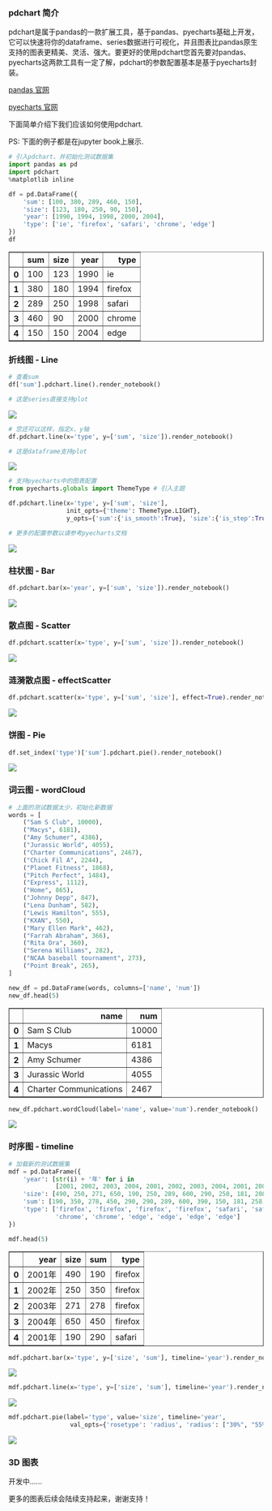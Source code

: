 
### pdchart 简介
pdchart是属于pandas的一款扩展工具，基于pandas、pyecharts基础上开发，它可以快速将你的dataframe、series数据进行可视化，并且图表比pandas原生支持的图表更精美、灵活、强大。要更好的使用pdchart您首先要对pandas、pyecharts这两款工具有一定了解，pdchart的参数配置基本是基于pyecharts封装。

[pandas 官网](http://pandas.pydata.org/)

[pyecharts 官网](https://pyecharts.org/#/zh-cn/intro)

下面简单介绍下我们应该如何使用pdchart.

PS: 下面的例子都是在jupyter book上展示.


```python
# 引入pdchart、并初始化测试数据集
import pandas as pd
import pdchart
%matplotlib inline

df = pd.DataFrame({
    'sum': [100, 380, 289, 460, 150],
    'size': [123, 180, 250, 90, 150],
    'year': [1990, 1994, 1998, 2000, 2004],
    'type': ['ie', 'firefox', 'safari', 'chrome', 'edge']
})
df
```




<div>
<table border="1" class="dataframe">
  <thead>
    <tr style="text-align: right;">
      <th></th>
      <th>sum</th>
      <th>size</th>
      <th>year</th>
      <th>type</th>
    </tr>
  </thead>
  <tbody>
    <tr>
      <th>0</th>
      <td>100</td>
      <td>123</td>
      <td>1990</td>
      <td>ie</td>
    </tr>
    <tr>
      <th>1</th>
      <td>380</td>
      <td>180</td>
      <td>1994</td>
      <td>firefox</td>
    </tr>
    <tr>
      <th>2</th>
      <td>289</td>
      <td>250</td>
      <td>1998</td>
      <td>safari</td>
    </tr>
    <tr>
      <th>3</th>
      <td>460</td>
      <td>90</td>
      <td>2000</td>
      <td>chrome</td>
    </tr>
    <tr>
      <th>4</th>
      <td>150</td>
      <td>150</td>
      <td>2004</td>
      <td>edge</td>
    </tr>
  </tbody>
</table>
</div>



### 折线图 - Line


```python
# 查看sum
df['sum'].pdchart.line().render_notebook()

# 这是series直接支持plot
```
![](static/images/Line.png)

```python
# 您还可以这样，指定x、y轴
df.pdchart.line(x='type', y=['sum', 'size']).render_notebook()

# 这是dataframe支持plot
```
![](static/images/Line1.png)

```python
# 支持pyecharts中的图表配置
from pyecharts.globals import ThemeType # 引入主题

df.pdchart.line(x='type', y=['sum', 'size'], 
                init_opts={'theme': ThemeType.LIGHT},
                y_opts={'sum':{'is_smooth':True}, 'size':{'is_step':True}}).render_notebook()

# 更多的配置参数以请参考pyecharts文档
```
![](static/images/Line2.png)
### 柱状图 - Bar


```python
df.pdchart.bar(x='year', y=['sum', 'size']).render_notebook()
```
![](static/images/Bar.png)

### 散点图 - Scatter


```python
df.pdchart.scatter(x='type', y=['sum', 'size']).render_notebook()
```

![](static/images/Scatter.png)

### 涟漪散点图 - effectScatter

```python
df.pdchart.scatter(x='type', y=['sum', 'size'], effect=True).render_notebook()
```
![](static/images/effectcatter.gif)

### 饼图 - Pie


```python
df.set_index('type')['sum'].pdchart.pie().render_notebook()
```
![](static/images/Pie.png)


### 词云图 - wordCloud


```python
# 上面的测试数据太少，初始化新数据
words = [
    ("Sam S Club", 10000),
    ("Macys", 6181),
    ("Amy Schumer", 4386),
    ("Jurassic World", 4055),
    ("Charter Communications", 2467),
    ("Chick Fil A", 2244),
    ("Planet Fitness", 1868),
    ("Pitch Perfect", 1484),
    ("Express", 1112),
    ("Home", 865),
    ("Johnny Depp", 847),
    ("Lena Dunham", 582),
    ("Lewis Hamilton", 555),
    ("KXAN", 550),
    ("Mary Ellen Mark", 462),
    ("Farrah Abraham", 366),
    ("Rita Ora", 360),
    ("Serena Williams", 282),
    ("NCAA baseball tournament", 273),
    ("Point Break", 265),
]

new_df = pd.DataFrame(words, columns=['name', 'num'])
new_df.head(5)
```




<div>
<table border="1" class="dataframe">
  <thead>
    <tr style="text-align: right;">
      <th></th>
      <th>name</th>
      <th>num</th>
    </tr>
  </thead>
  <tbody>
    <tr>
      <th>0</th>
      <td>Sam S Club</td>
      <td>10000</td>
    </tr>
    <tr>
      <th>1</th>
      <td>Macys</td>
      <td>6181</td>
    </tr>
    <tr>
      <th>2</th>
      <td>Amy Schumer</td>
      <td>4386</td>
    </tr>
    <tr>
      <th>3</th>
      <td>Jurassic World</td>
      <td>4055</td>
    </tr>
    <tr>
      <th>4</th>
      <td>Charter Communications</td>
      <td>2467</td>
    </tr>
  </tbody>
</table>
</div>




```python
new_df.pdchart.wordCloud(label='name', value='num').render_notebook()
```
![](static/images/Wordcloud.png)


### 时序图 - timeline


```python
# 加载新的测试数据集
mdf = pd.DataFrame({
    'year': [str(i) + '年' for i in
             [2001, 2002, 2003, 2004, 2001, 2002, 2003, 2004, 2001, 2002, 2003, 2004, 2001, 2002, 2003, 2004]],
    'size': [490, 250, 271, 650, 190, 250, 289, 600, 290, 250, 181, 208, 190, 250, 291, 390],
    'sum': [190, 350, 278, 450, 290, 290, 289, 600, 390, 150, 181, 258, 290, 550, 391, 280],
    'type': ['firefox', 'firefox', 'firefox', 'firefox', 'safari', 'safari', 'safari', 'safari', 'chrome', 'chrome',
             'chrome', 'chrome', 'edge', 'edge', 'edge', 'edge']
})

mdf.head(5)
```




<div>
<table border="1" class="dataframe">
  <thead>
    <tr style="text-align: right;">
      <th></th>
      <th>year</th>
      <th>size</th>
      <th>sum</th>
      <th>type</th>
    </tr>
  </thead>
  <tbody>
    <tr>
      <th>0</th>
      <td>2001年</td>
      <td>490</td>
      <td>190</td>
      <td>firefox</td>
    </tr>
    <tr>
      <th>1</th>
      <td>2002年</td>
      <td>250</td>
      <td>350</td>
      <td>firefox</td>
    </tr>
    <tr>
      <th>2</th>
      <td>2003年</td>
      <td>271</td>
      <td>278</td>
      <td>firefox</td>
    </tr>
    <tr>
      <th>3</th>
      <td>2004年</td>
      <td>650</td>
      <td>450</td>
      <td>firefox</td>
    </tr>
    <tr>
      <th>4</th>
      <td>2001年</td>
      <td>190</td>
      <td>290</td>
      <td>safari</td>
    </tr>
  </tbody>
</table>
</div>




```python
mdf.pdchart.bar(x='type', y=['size', 'sum'], timeline='year').render_notebook()
```
![](static/images/timeline_bar.gif)


```python
mdf.pdchart.line(x='type', y=['size', 'sum'], timeline='year').render_notebook()
```
![](static/images/timeline_line.gif)


```python
mdf.pdchart.pie(label='type', value='size', timeline='year', 
                 val_opts={'rosetype': 'radius', 'radius': ["30%", "55%"]}).render_notebook()
```
![](static/images/timeline_pie.gif)


### 3D 图表 

开发中......


更多的图表后续会陆续支持起来，谢谢支持！
